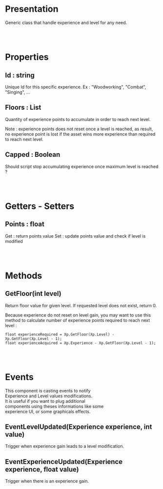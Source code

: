 # Presentation  
  Generic class that handle experience and level for any need.  
  
<br>
<br>

# Properties  
  
  ## Id : string
  Unique Id for this specific experience. Ex : "Woodworking", "Combat", "Singing", ...  

  ## Floors : List<float>
  Quantity of experience points to accumulate in order to
  reach next level.  
  
  Note : experience points does not reset once a level is reached, as result, no experience point is lost if the asset
  wins more experience than required to reach next level.
  
  ## Capped : Boolean
  Should script stop accumulating experience once maximum level is reached ?  
  
<br>
<br>
  
# Getters - Setters  
  
  ## Points : float
  Get : return points value
  Set : update points value and check if level is modified
  
<br>
<br>
  
# Methods
  
  ## GetFloor(int level)
  Return floor value for given level. If requested level does not exist, return 0.

  Because experience do not reset on level gain, you may want to use this method to calculate number of experience points required to reach next level :

  ```
  float experienceRequired = Xp.GetFloor(Xp.Level) - Xp.GetFloor(Xp.Level - 1);
  float experienceAcquired = Xp.Experience - Xp.GetFloor(Xp.Level - 1);
  ```
  
<br>
<br>
  
# Events  
  This component is casting events to notify  
  Experience and Level values modifications.  
  It is useful if you want to plug additional  
  components using theses informations like some  
  experience UI, or some graphicals effects.  
  
  ## EventLevelUpdated(Experience experience, int value)  
  Trigger when experience gain leads to a level modification.
  
  ## EventExperienceUpdated(Experience experience, float value)  
  Trigger when there is an experience gain.



